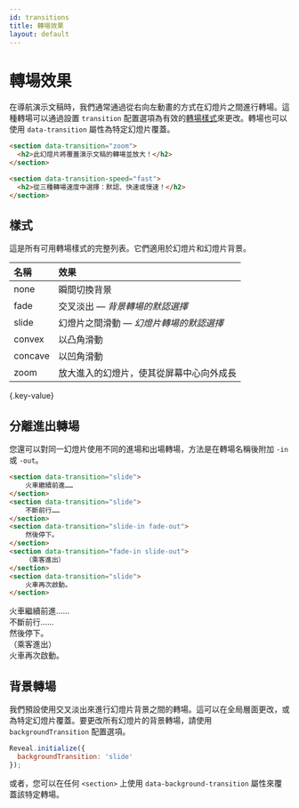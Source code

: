 ```yaml
---
id: transitions
title: 轉場效果
layout: default
---
```


# 轉場效果

在導航演示文稿時，我們通常通過從右向左動畫的方式在幻燈片之間進行轉場。這種轉場可以通過設置 `transition` 配置選項為有效的[轉場樣式](#styles)來更改。轉場也可以使用 `data-transition` 屬性為特定幻燈片覆蓋。

```html
<section data-transition="zoom">
  <h2>此幻燈片將覆蓋演示文稿的轉場並放大！</h2>
</section>

<section data-transition-speed="fast">
  <h2>從三種轉場速度中選擇：默認、快速或慢速！</h2>
</section>
```

## 樣式

這是所有可用轉場樣式的完整列表。它們適用於幻燈片和幻燈片背景。

| 名稱     | 效果
| :-       | :-
| none     | 瞬間切換背景
| fade     | 交叉淡出 — *背景轉場的默認選擇*
| slide    | 幻燈片之間滑動 — *幻燈片轉場的默認選擇*
| convex   | 以凸角滑動
| concave  | 以凹角滑動
| zoom     | 放大進入的幻燈片，使其從屏幕中心向外成長
{.key-value}

## 分離進出轉場

您還可以對同一幻燈片使用不同的進場和出場轉場，方法是在轉場名稱後附加 `-in` 或 `-out`。

```html
<section data-transition="slide">
    火車繼續前進……
</section>
<section data-transition="slide">
    不斷前行……
</section>
<section data-transition="slide-in fade-out">
    然後停下。
</section>
<section data-transition="fade-in slide-out">
    （乘客進出）
</section>
<section data-transition="slide">
    火車再次啟動。
</section>
```
<div class="reveal reveal-example">
  <div class="slides">
    <section data-transition="slide">
        火車繼續前進……
    </section>
    <section data-transition="slide">
        不斷前行……
    </section>
    <section data-transition="slide-in fade-out">
        然後停下。
    </section>
    <section data-transition="fade-in slide-out">
        （乘客進出）
    </section>
    <section data-transition="slide">
        火車再次啟動。
    </section>
  </div>
</div>

## 背景轉場

我們預設使用交叉淡出來進行幻燈片背景之間的轉場。這可以在全局層面更改，或為特定幻燈片覆蓋。要更改所有幻燈片的背景轉場，請使用 `backgroundTransition` 配置選項。
```js
Reveal.initialize({
  backgroundTransition: 'slide'
});
```

或者，您可以在任何 `<section>` 上使用 `data-background-transition` 屬性來覆蓋該特定轉場。
